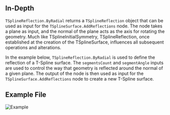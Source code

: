 ## In-Depth
`TSplineReflection.ByRadial` returns a `TSplineReflection` object that can be used as input for the `TSplineSurface.AddReflections` node. The node takes a plane as input, and the normal of the plane acts as the axis for rotating the geometry. Much like TSplineInitialSymmetry, TSplineReflection, once established at the creation of the TSplineSurface, influences all subsequent operations and alterations.

In the example below, `TSplineReflection.ByRadial` is used to define the reflection of a T-Spline surface. The `segmentsCount` and `segmentAngle` inputs are used to control the way that geometry is reflected around the normal of a given plane. The output of the node is then used as input for the `TSplineSurface.AddReflections` node to create a new T-Spline surface.

## Example File

![Example](./Autodesk.DesignScript.Geometry.TSpline.TSplineReflection.ByRadial_img.gif)
